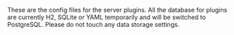 These are the config files for the server plugins. All the database for plugins are currently H2, SQLite or YAML temporarily and will be switched to PostgreSQL. Please do not touch any data storage settings.
